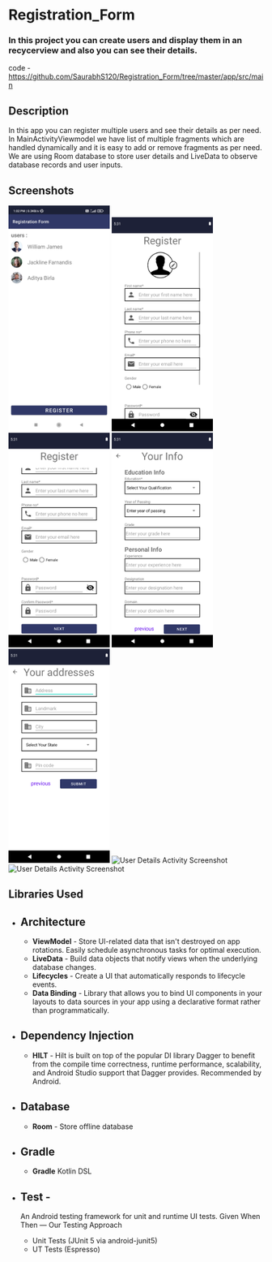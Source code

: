 # Registration_Form

### In this project you can create users and display them in an recycerview and also you can see their details.

code - https://github.com/SaurabhS120/Registration_Form/tree/master/app/src/main

Description
------------------------------------------------
In this app you can register multiple users and see their details as per need. In MainActivityViewmodel we have list of multiple fragments which are handled dynamically and it is easy to add or remove fragments as per need. We are using Room database to store user details and LiveData to observe database records and user inputs.

Screenshots
--------------------------------------------------------------------------------------------------------------------------------------------
<p>
<img src="https://github.com/SaurabhS120/Registration_Form/blob/master/Screenshots/MainActivity.jpg" alt="Main Activity Screenshot" width="200px">
<img src="https://github.com/SaurabhS120/Registration_Form/blob/master/Screenshots/BasicDetailsFragment1.png" alt="Basic Details Fragment Screenshot" width="200px">
<img src="https://github.com/SaurabhS120/Registration_Form/blob/master/Screenshots/BasicDetailsFragment2.png" alt="Basic Details Fragment Screenshot" width="200px">
<img src="https://github.com/SaurabhS120/Registration_Form/blob/master/Screenshots/EducationDetailsFragment2.png" alt="Education Details Fragment Screenshot" width="200px">
<img src="https://github.com/SaurabhS120/Registration_Form/blob/master/Screenshots/AddressDatailsFragment.png" alt="Address Details Fragment Screenshot" width="200px">
<img src="https://github.com/SaurabhS120/Registration_Form/blob/master/Screenshots/UserDetailsActivity1.png" alt="User Details Activity Screenshot" width="200px">
<img src="https://github.com/SaurabhS120/Registration_Form/blob/master/Screenshots/UserDetailsActivity2.png" alt="User Details Activity Screenshot" width="200px">
</p>

Libraries Used
------------------------------------------------------------------------------------------------------------------------------------------
* Architecture
  -----------------------------------------------------------------------------------------------------------------------------------------   
  * **ViewModel** - Store UI-related data that isn't destroyed on app rotations. Easily schedule asynchronous tasks for optimal execution.
  * **LiveData** - Build data objects that notify views when the underlying database changes.
  * **Lifecycles** - Create a UI that automatically responds to lifecycle events.
  * **Data Binding** - Library that allows you to bind UI components in your layouts to data sources in your app using a declarative format rather than programmatically.
* Dependency Injection
  ------------------------------------------------------------------------------------------------------------------------------------------
  * **HILT** - Hilt is built on top of the popular DI library Dagger to benefit from the compile time correctness, runtime performance, scalability, and Android Studio support that Dagger provides. Recommended by Android.
* Database
  --------------------------------------
  * **Room** - Store offline database
* Gradle
  --------------------------------------
  * **Gradle** Kotlin DSL
* Test -
  ------------------------------------------
  An Android testing framework for unit and runtime UI tests. Given When Then — Our Testing Approach
  
  * Unit Tests (JUnit 5 via android-junit5)
  * UT Tests (Espresso)
